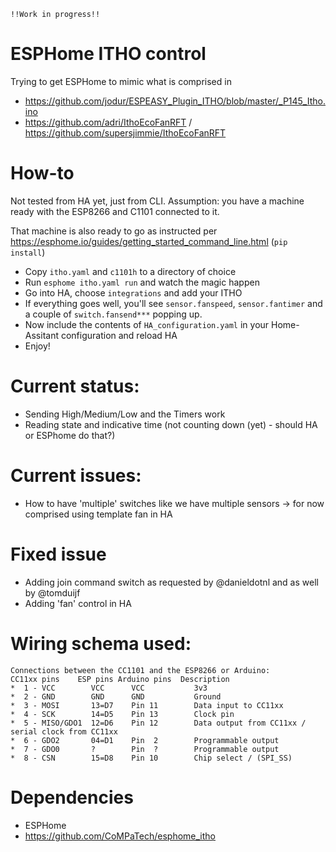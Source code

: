 `!!Work in progress!!`

# ESPHome ITHO control
Trying to get ESPHome to mimic what is comprised in
 
 - https://github.com/jodur/ESPEASY_Plugin_ITHO/blob/master/_P145_Itho.ino
 - https://github.com/adri/IthoEcoFanRFT / https://github.com/supersjimmie/IthoEcoFanRFT


# How-to

Not tested from HA yet, just from CLI. Assumption: you have a machine ready with the ESP8266 and C1101 connected to it.

That machine is also ready to go as instructed per https://esphome.io/guides/getting_started_command_line.html (`pip install`)

- Copy `itho.yaml` and `c1101h` to a directory of choice
- Run `esphome itho.yaml run` and watch the magic happen
- Go into HA, choose `integrations` and add your ITHO
- If everything goes well, you'll see `sensor.fanspeed`, `sensor.fantimer` and a couple of `switch.fansend***` popping up.
- Now include the contents of `HA_configuration.yaml` in your Home-Assitant configuration and reload HA
- Enjoy!


# Current status:

 - Sending High/Medium/Low and the Timers work
 - Reading state and indicative time (not counting down (yet) - should HA or ESPhome do that?)

# Current issues:

 - How to have 'multiple' switches like we have multiple sensors -> for now comprised using template fan in HA

# Fixed issue

 - Adding join command switch as requested by @danieldotnl and as well by @tomduijf
 - Adding 'fan' control in HA

# Wiring schema used:

```
Connections between the CC1101 and the ESP8266 or Arduino:
CC11xx pins    ESP pins Arduino pins  Description
*  1 - VCC        VCC      VCC           3v3
*  2 - GND        GND      GND           Ground
*  3 - MOSI       13=D7    Pin 11        Data input to CC11xx
*  4 - SCK        14=D5    Pin 13        Clock pin
*  5 - MISO/GDO1  12=D6    Pin 12        Data output from CC11xx / serial clock from CC11xx
*  6 - GDO2       04=D1    Pin  2        Programmable output
*  7 - GDO0       ?        Pin  ?        Programmable output
*  8 - CSN        15=D8    Pin 10        Chip select / (SPI_SS)
```

# Dependencies

 - ESPHome
 - https://github.com/CoMPaTech/esphome_itho

